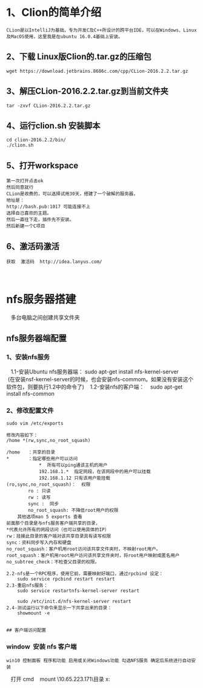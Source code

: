 #  1、Clion的简单介绍
    CLion是以IntelliJ为基础，专为开发C及C++所设计的跨平台IDE，可以在Windows、Linux及MacOS使用，这里我是在ubuntu 16.0.4基础上安装。
## 2、下载 Linux版Clion的.tar.gz的压缩包 
    wget https://download.jetbrains.8686c.com/cpp/CLion-2016.2.2.tar.gz
## 3、解压CLion-2016.2.2.tar.gz到当前文件夹
    tar -zxvf CLion-2016.2.2.tar.gz  
## 4、运行clion.sh 安装脚本
    cd clion-2016.2.2/bin/  
    ./clion.sh  
## 5、打开workspace
    第一次打开点击ok
    然后同意就行
    CLion是收费的，可以选择试用30天，搭建了一个破解的服务器，
    地址是：
    http://bash.pub:1017 可能连接不上
    选择自己喜欢的主题。
    然后一直往下走，插件先不安装。
    然后新建一个C项目
## 6、激活码激活
    获取  激活码  http://idea.lanyus.com/
    
# nfs服务器搭建
    多台电脑之间创建共享文件夹
## nfs服务器端配置
### 1、安装nfs服务
    1.1-安装Ubuntu nfs服务器端：
        sudo apt-get install nfs-kernel-server
        (在安装nsf-kernel-server的时候，也会安装nfs-commom。如果没有安装这个软件包，则要执行1.2中的命令了)
    1.2-安装nfs的客户端：
    sudo apt-get install nfs-common
### 2、修改配置文件   
    sudo vim /etc/exports

    修改内容如下：
    /home *(rw,sync,no_root_squash)

    /home   ：共享的目录
    *       ：指定哪些用户可以访问
                *  所有可以ping通该主机的用户
                192.168.1.*  指定网段，在该网段中的用户可以挂载
                192.168.1.12 只有该用户能挂载
    (ro,sync,no_root_squash)：  权限
            ro : 只读
            rw : 读写
            sync :  同步
            no_root_squash: 不降低root用户的权限
        其他选项man 5 exports 查看
    前面那个目录是与nfs服务客户端共享的目录，
    *代表允许所有的网段访问（也可以使用具体的IP）
    rw：挂接此目录的客户端对该共享目录具有读写权限
    sync：资料同步写入内存和硬盘
    no_root_squash：客户机用root访问该共享文件夹时，不映射root用户。
    root_squash：客户机用root用户访问该共享文件夹时，将root用户映射成匿名用户
    no_subtree_check：不检查父目录的权限。

    2.2-nfs是一个RPC程序，使用它前，需要映射好端口，通过rpcbind 设定：
        sudo service rpcbind restart restart
    2.3-重启nfs服务：
        sudo service restartnfs-kernel-server restart

        sudo /etc/init.d/nfs-kernel-server restart
    2.4-测试运行以下命令来显示一下共享出来的目录：
        showmount -e


    ## 客户端访问配置


### window  安装 nfs 客户端
    win10 控制面板 程序和功能 启用或关闭Windows功能 勾选NFS服务 确定后系统进行自动安装
    打开 cmd 
    mount \\10.65.223.171\目录 x:
